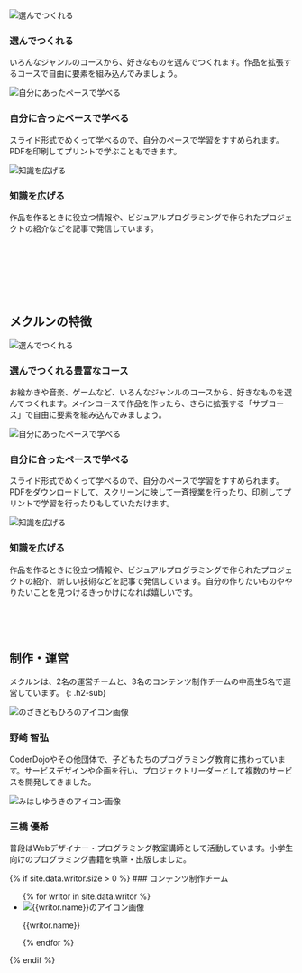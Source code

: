 <section class="three-blocks">
  <div class="three-blocks-item">
    <img data-src="/assets/images/webandpdf.svg" alt="選んでつくれる">
    <h3>選んでつくれる</h3>
    <p>いろんなジャンルのコースから、好きなものを選んでつくれます。作品を拡張するコースで自由に要素を組み込んでみましょう。
  </p>
  </div>
  <div class="three-blocks-item">
    <img data-src="/assets/images/people.svg" alt="自分にあったペースで学べる">
    <h3>自分に合ったペースで学べる</h3>
    <p>スライド形式でめくって学べるので、自分のペースで学習をすすめられます。PDFを印刷してプリントで学ぶこともできます。</p>
  </div>
  <div class="three-blocks-item">
    <img data-src="/assets/images/article.svg" alt="知識を広げる">
    <h3>知識を広げる</h3>
    <p>作品を作るときに役立つ情報や、ビジュアルプログラミングで作られたプロジェクトの紹介などを記事で発信しています。</p>
  </div>
</section>

<section class="feature">
 <h2>メクルンの特徴</h2>
  <div class="feature-one">
    <img data-src="/assets/images/courses.svg" alt="選んでつくれる">
    <div class="feature-text">
      <h3>選んでつくれる豊富なコース</h3>
      <p>
        お絵かきや音楽、ゲームなど、いろんなジャンルのコースから、好きなものを選んでつくれます。メインコースで作品を作ったら、さらに拡張する「サブコース」で自由に要素を組み込んでみましょう。
      </p>
    </div>
  </div>
  <div class="feature-one">
    <img data-src="/assets/images/course-page.svg" alt="自分にあったペースで学べる">
    <div class="feature-text">
      <h3>自分に合ったペースで学べる</h3>
      <p>
        スライド形式でめくって学べるので、自分のペースで学習をすすめられます。PDFをダウンロードして、スクリーンに映して一斉授業を行ったり、印刷してプリントで学習を行ったりもしていただけます。
      </p>
    </div>
  </div>
  <div class="feature-one">
    <img data-src="/assets/images/articles.svg" alt="知識を広げる">
    <div class="feature-text">
      <h3>知識を広げる</h3>
      <p>
        作品を作るときに役立つ情報や、ビジュアルプログラミングで作られたプロジェクトの紹介、新しい技術などを記事で発信しています。自分の作りたいものややりたいことを見つけるきっかけになれば嬉しいです。
      </p>
    </div>
  </div>
</section>


## 制作・運営
メクルンは、2名の運営チームと、3名のコンテンツ制作チームの中高生5名で運営しています。
{: .h2-sub}

<div class="owners">
  <div class="owner">
    <img data-src="/assets/images/supporter/noimg.png" alt="のざきともひろのアイコン画像">
    <h3>野崎 智弘</h3>
    <p>
      CoderDojoやその他団体で、子どもたちのプログラミング教育に携わっています。サービスデザインや企画を行い、プロジェクトリーダーとして複数のサービスを開発してきました。
    </p>
  </div>
  <div class="owner">
    <img data-src="/assets/images/supporter/noimg.png" alt="みはしゆうきのアイコン画像">
    <h3>三橋 優希</h3>
    <p>
      普段はWebデザイナー・プログラミング教室講師として活動しています。小学生向けのプログラミング書籍を執筆・出版しました。
    </p>
  </div>
</div>
{% if site.data.writor.size > 0 %}
### コンテンツ制作チーム
<ul class="writor-list">
  {% for writor in site.data.writor %}
  <li class="writor"><img data-src="/assets/images/supporter/noimg.png" alt="{{writor.name}}のアイコン画像"><p class="writor-name">{{writor.name}}</p></li>
  {% endfor %}
</ul>
{% endif %}

<style media="screen">
  section {
    padding: 48px 0;
  }
</style>
